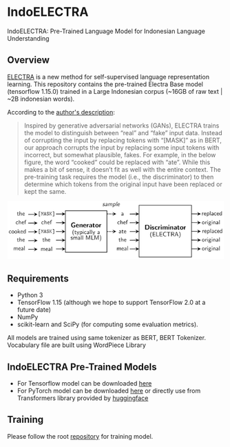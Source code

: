 # IndoELECTRA
IndoELECTRA: Pre-Trained Language Model for Indonesian Language Understanding

## Overview

[ELECTRA](https://openreview.net/pdf?id=r1xMH1BtvB) is a new method for self-supervised language representation learning. This repository contains the pre-trained Electra Base model (tensorflow 1.15.0) trained in a Large Indonesian corpus (~16GB of raw text | ~2B indonesian words). 

According to the [author's description](https://ai.googleblog.com/2020/03/more-efficient-nlp-model-pre-training.html):
> Inspired by generative adversarial networks (GANs), ELECTRA trains the model to distinguish between “real” and “fake” input data. Instead of corrupting the input by replacing tokens with “[MASK]” as in BERT, our approach corrupts the input by replacing some input tokens with incorrect, but somewhat plausible, fakes. For example, in the below figure, the word “cooked” could be replaced with “ate”. While this makes a bit of sense, it doesn’t fit as well with the entire context. The pre-training task requires the model (i.e., the discriminator) to then determine which tokens from the original input have been replaced or kept the same.

![electra idea](./electra.png)

## Requirements
* Python 3
* TensorFlow 1.15 (although we hope to support TensorFlow 2.0 at a future date)
* NumPy
* scikit-learn and SciPy (for computing some evaluation metrics).

All models are trained using same tokenizer as BERT, BERT Tokenizer. 
Vocabulary file are built using WordPiece Library

## IndoELECTRA Pre-Trained Models
* For Tensorflow model can be downloaded [here](https://drive.google.com/file/d/1ErnmJf5Vqy9q1gWjEyjJwhj9JL3jU1nV/view?usp=sharing)
* For PyTorch model can be downloaded [here](https://huggingface.co/ChristopherA08/IndoELECTRA) or directly use from Transformers library provided by [huggingface](https://huggingface.co/models)


## Training

Please follow the root [repository](https://github.com/google-research/electra) for training model.
